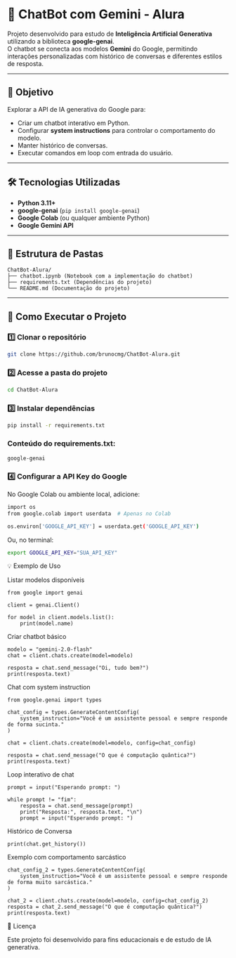 # 🤖 ChatBot com Gemini - Alura

Projeto desenvolvido para estudo de **Inteligência Artificial Generativa** utilizando a biblioteca **google-genai**.  
O chatbot se conecta aos modelos **Gemini** do Google, permitindo interações personalizadas com histórico de conversas e diferentes estilos de resposta.

---

## 🎯 Objetivo
Explorar a API de IA generativa do Google para:
- Criar um chatbot interativo em Python.
- Configurar **system instructions** para controlar o comportamento do modelo.
- Manter histórico de conversas.
- Executar comandos em loop com entrada do usuário.

---

## 🛠 Tecnologias Utilizadas
- **Python 3.11+**
- **google-genai** (`pip install google-genai`)
- **Google Colab** (ou qualquer ambiente Python)
- **Google Gemini API**

---

## 📂 Estrutura de Pastas
```
ChatBot-Alura/
├── chatbot.ipynb (Notebook com a implementação do chatbot)
├── requirements.txt (Dependências do projeto)
└── README.md (Documentação do projeto)
```

---

## 🚀 Como Executar o Projeto

### 1️⃣ Clonar o repositório
```bash
git clone https://github.com/brunocmg/ChatBot-Alura.git
```

### 2️⃣ Acesse a pasta do projeto
```bash
cd ChatBot-Alura
```

### 3️⃣ Instalar dependências
```bash
pip install -r requirements.txt
```

### Conteúdo do requirements.txt:
`google-genai`

### 4️⃣ Configurar a API Key do Google
No Google Colab ou ambiente local, adicione:

```bash
import os
from google.colab import userdata  # Apenas no Colab

os.environ['GOOGLE_API_KEY'] = userdata.get('GOOGLE_API_KEY')
```
Ou, no terminal:
```bash
export GOOGLE_API_KEY="SUA_API_KEY"
```

💡 Exemplo de Uso

Listar modelos disponíveis
```
from google import genai

client = genai.Client()

for model in client.models.list():
    print(model.name)
```
Criar chatbot básico
```
modelo = "gemini-2.0-flash"
chat = client.chats.create(model=modelo)

resposta = chat.send_message("Oi, tudo bem?")
print(resposta.text)
```
Chat com system instruction
```
from google.genai import types

chat_config = types.GenerateContentConfig(
    system_instruction="Você é um assistente pessoal e sempre responde de forma sucinta."
)

chat = client.chats.create(model=modelo, config=chat_config)

resposta = chat.send_message("O que é computação quântica?")
print(resposta.text)
```
Loop interativo de chat
```
prompt = input("Esperando prompt: ")

while prompt != "fim":
    resposta = chat.send_message(prompt)
    print("Resposta:", resposta.text, "\n")
    prompt = input("Esperando prompt: ")
```
Histórico de Conversa
```
print(chat.get_history())
```
Exemplo com comportamento sarcástico
```
chat_config_2 = types.GenerateContentConfig(
    system_instruction="Você é um assistente pessoal e sempre responde de forma muito sarcástica."
)

chat_2 = client.chats.create(model=modelo, config=chat_config_2)
resposta = chat_2.send_message("O que é computação quântica?")
print(resposta.text)
```

📄 Licença

Este projeto foi desenvolvido para fins educacionais e de estudo de IA generativa.
